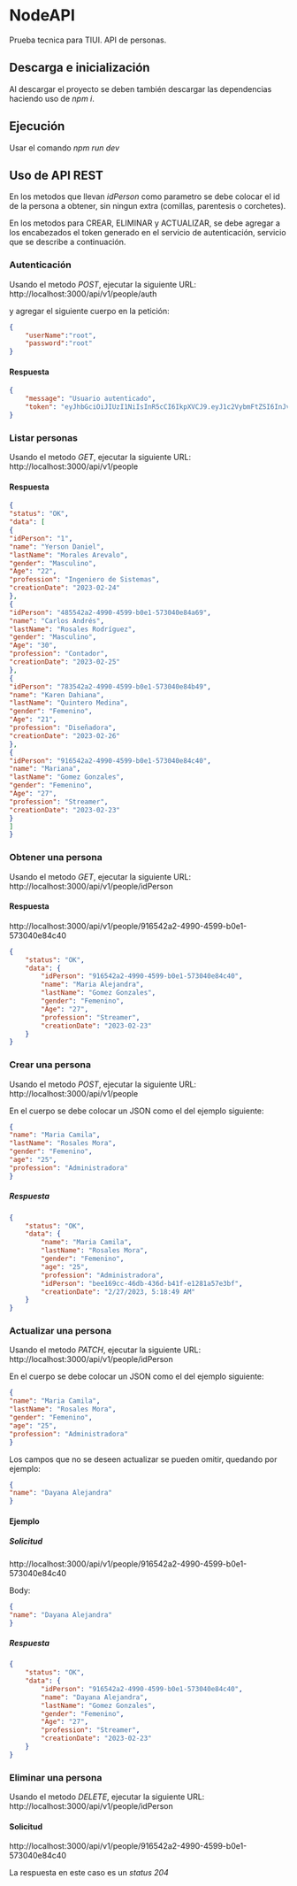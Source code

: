 # NodeAPI
 Prueba tecnica para TIUI. API de personas.

## Descarga e inicialización

Al descargar el proyecto se deben también descargar las dependencias haciendo uso de *npm i*.

## Ejecución

Usar el comando *npm run dev*

## Uso de API REST

En los metodos que llevan *idPerson* como parametro se debe colocar el id de la persona a obtener, sin ningun extra (comillas, parentesis o corchetes).

En los metodos para CREAR, ELIMINAR y ACTUALIZAR, se debe agregar a los encabezados el token generado en el servicio de autenticación, servicio que se describe a continuación.

### Autenticación

Usando el metodo *POST*, ejecutar la siguiente URL:
http://localhost:3000/api/v1/people/auth

y agregar el siguiente cuerpo en la petición:

```json
{
    "userName":"root",
    "password":"root"
}
```
#### Respuesta

```json
{
    "message": "Usuario autenticado",
    "token": "eyJhbGciOiJIUzI1NiIsInR5cCI6IkpXVCJ9.eyJ1c2VybmFtZSI6InJvb3QiLCJpYXQiOjE2Nzc0ODczNjgsImV4cCI6MTY3NzQ4NzY2OH0.qntB913bvHslPl2uSmDu1wZ7YzocdUD-S_CG1kpnfug"
}
```
### Listar personas

Usando el metodo *GET*, ejecutar la siguiente URL:
http://localhost:3000/api/v1/people

#### Respuesta
``` json
{
"status": "OK",
"data": [
{
"idPerson": "1",
"name": "Yerson Daniel",
"lastName": "Morales Arevalo",
"gender": "Masculino",
"Age": "22",
"profession": "Ingeniero de Sistemas",
"creationDate": "2023-02-24"
},
{
"idPerson": "485542a2-4990-4599-b0e1-573040e84a69",
"name": "Carlos Andrés",
"lastName": "Rosales Rodríguez",
"gender": "Masculino",
"Age": "30",
"profession": "Contador",
"creationDate": "2023-02-25"
},
{
"idPerson": "783542a2-4990-4599-b0e1-573040e84b49",
"name": "Karen Dahiana",
"lastName": "Quintero Medina",
"gender": "Femenino",
"Age": "21",
"profession": "Diseñadora",
"creationDate": "2023-02-26"
},
{
"idPerson": "916542a2-4990-4599-b0e1-573040e84c40",
"name": "Mariana",
"lastName": "Gomez Gonzales",
"gender": "Femenino",
"Age": "27",
"profession": "Streamer",
"creationDate": "2023-02-23"
}
]
}
```
### Obtener una persona

Usando el metodo *GET*, ejecutar la siguiente URL:
http://localhost:3000/api/v1/people/idPerson

#### Respuesta
http://localhost:3000/api/v1/people/916542a2-4990-4599-b0e1-573040e84c40

``` json
{
    "status": "OK",
    "data": {
        "idPerson": "916542a2-4990-4599-b0e1-573040e84c40",
        "name": "Maria Alejandra",
        "lastName": "Gomez Gonzales",
        "gender": "Femenino",
        "Age": "27",
        "profession": "Streamer",
        "creationDate": "2023-02-23"
    }
}
```

### Crear una persona

Usando el metodo *POST*, ejecutar la siguiente URL:
http://localhost:3000/api/v1/people

En el cuerpo se debe colocar un JSON como el del ejemplo siguiente:

```json
{
"name": "Maria Camila",
"lastName": "Rosales Mora",
"gender": "Femenino",
"age": "25",
"profession": "Administradora"
}
```
##### Respuesta

```json
{
    "status": "OK",
    "data": {
        "name": "Maria Camila",
        "lastName": "Rosales Mora",
        "gender": "Femenino",
        "age": "25",
        "profession": "Administradora",
        "idPerson": "bee169cc-46db-436d-b41f-e1281a57e3bf",
        "creationDate": "2/27/2023, 5:18:49 AM"
    }
}
```

### Actualizar una persona

Usando el metodo *PATCH*, ejecutar la siguiente URL:
http://localhost:3000/api/v1/people/idPerson

En el cuerpo se debe colocar un JSON como el del ejemplo siguiente:

```json
{
"name": "Maria Camila",
"lastName": "Rosales Mora",
"gender": "Femenino",
"age": "25",
"profession": "Administradora"
}
```

Los campos que no se deseen actualizar se pueden omitir, quedando por ejemplo:

```json
{
"name": "Dayana Alejandra"
}
```
#### Ejemplo

##### Solicitud
http://localhost:3000/api/v1/people/916542a2-4990-4599-b0e1-573040e84c40

Body:
``` json
{
"name": "Dayana Alejandra"
}
```
##### Respuesta
``` json
{
    "status": "OK",
    "data": {
        "idPerson": "916542a2-4990-4599-b0e1-573040e84c40",
        "name": "Dayana Alejandra",
        "lastName": "Gomez Gonzales",
        "gender": "Femenino",
        "Age": "27",
        "profession": "Streamer",
        "creationDate": "2023-02-23"
    }
}
```

### Eliminar una persona

Usando el metodo *DELETE*, ejecutar la siguiente URL:
http://localhost:3000/api/v1/people/idPerson

#### Solicitud

http://localhost:3000/api/v1/people/916542a2-4990-4599-b0e1-573040e84c40

La respuesta en este caso es un *status 204*